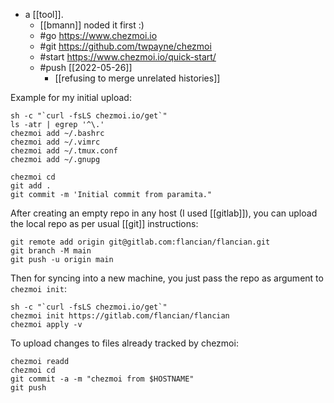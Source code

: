 - a [[tool]].
  - [[bmann]] noded it first :)
  - #go https://www.chezmoi.io
  - #git https://github.com/twpayne/chezmoi
  - #start https://www.chezmoi.io/quick-start/
  - #push [[2022-05-26]] 
    - [[refusing to merge unrelated histories]]

Example for my initial upload:

```
sh -c "`curl -fsLS chezmoi.io/get`"
ls -atr | egrep '^\.'
chezmoi add ~/.bashrc
chezmoi add ~/.vimrc
chezmoi add ~/.tmux.conf
chezmoi add ~/.gnupg
```

```
chezmoi cd
git add .
git commit -m 'Initial commit from paramita."
```

After creating an empty repo in any host (I used [[gitlab]]), you can upload the local repo as per usual [[git]] instructions:

```
git remote add origin git@gitlab.com:flancian/flancian.git
git branch -M main
git push -u origin main 
```

Then for syncing into a new machine, you just pass the repo as argument to `chezmoi init`:

```
sh -c "`curl -fsLS chezmoi.io/get`"
chezmoi init https://gitlab.com/flancian/flancian
chezmoi apply -v
```

To upload changes to files already tracked by chezmoi:
```
chezmoi readd
chezmoi cd
git commit -a -m "chezmoi from $HOSTNAME"
git push
```

